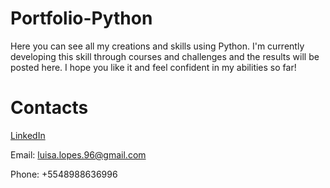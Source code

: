 # Portfolio-Python

Here you can see all my creations and skills using Python. I'm currently developing this skill through courses and challenges and the results will be posted here.
I hope you like it and feel confident in my abilities so far!

# Contacts

[LinkedIn](https://www.linkedin.com/in/maria-luisa-flopes/)

Email: luisa.lopes.96@gmail.com

Phone: +5548988636996
